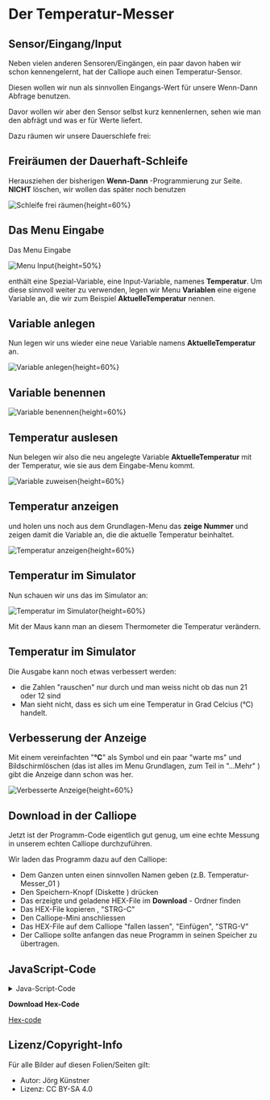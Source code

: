 # Der Temperatur-Messer


## Sensor/Eingang/Input


Neben vielen anderen Sensoren/Eingängen, ein paar davon haben wir schon kennengelernt, hat der Calliope auch einen Temperatur-Sensor.

Diesen wollen wir nun als sinnvollen Eingangs-Wert für unsere Wenn-Dann Abfrage benutzen.

Davor wollen wir aber den Sensor selbst kurz kennenlernen, sehen wie man den abfrägt und was er für Werte liefert.

Dazu räumen wir unsere Dauerschlefe frei:

## Freiräumen der Dauerhaft-Schleife

Herausziehen der bisherigen __Wenn-Dann__ -Programmierung zur Seite.
**NICHT** löschen, wir wollen das später noch benutzen 


![Schleife frei räumen](./pics/00_Freiraeumen.png){height=60%}


## Das Menu Eingabe

Das Menu Eingabe 

![Menu Input](./pics/01_InputMenu.png){height=50%}

enthält eine Spezial-Variable, eine Input-Variable, namenes __Temperatur__.
Um diese sinnvoll weiter zu verwenden, legen wir Menu __Variablen__ eine eigene Variable an, die wir zum Beispiel __AktuelleTemperatur__ nennen.



## Variable anlegen 

Nun legen wir uns wieder eine neue Variable namens __AktuelleTemperatur__  an.


![Variable anlegen](./pics/02_VariableAnlegen.png){height=60%}

## Variable benennen 

![Variable benennen](./pics/03_VariableBenennen.png){height=60%}


## Temperatur auslesen 

Nun belegen wir also die neu angelegte Variable __AktuelleTemperatur__   mit der Temperatur, wie sie aus dem Eingabe-Menu kommt.


![Variable zuweisen](./pics/04_TemperaturAuslesen.png){height=60%}

## Temperatur anzeigen

und holen uns noch aus dem Grundlagen-Menu das __zeige Nummer__ und zeigen damit die Variable an, die die aktuelle Temperatur beinhaltet.


![Temperatur anzeigen](./pics/05_TemperaturAnzeigen.png){height=60%}


## Temperatur im Simulator

Nun schauen wir uns das im Simulator an:

![Temperatur im Simulator](./pics/06_Temperatur_im_Simulator.png){height=60%}

Mit der Maus kann man an diesem Thermometer die Temperatur verändern.

## Temperatur im Simulator


Die Ausgabe kann noch etwas verbessert werden:

* die Zahlen "rauschen" nur durch und man weiss nicht ob das nun 21 oder 12 sind
* Man sieht nicht, dass es sich um eine Temperatur in Grad Celcius (°C) handelt.

## Verbesserung der Anzeige

Mit einem vereinfachten "__°C__" als Symbol und ein paar "warte ms" und Bildschirmlöschen (das ist alles im Menu Grundlagen, zum Teil in "...Mehr" ) gibt die Anzeige dann schon was her.


![Verbesserte Anzeige](./pics/07_BessereAnzeige.png){height=60%}


## Download in der Calliope

Jetzt ist der Programm-Code eigentlich gut genug, um eine echte Messung in unserem echten Calliope durchzuführen.

Wir laden das Programm dazu auf den Calliope:

* Dem Ganzen unten einen sinnvollen Namen geben (z.B. Temperatur-Messer_01 )
* Den Speichern-Knopf (Diskette ) drücken
* Das erzeigte und geladene HEX-File im __Download__ - Ordner finden
* Das HEX-File kopieren , "STRG-C"
* Den Calliope-Mini anschliessen
* Das HEX-File auf dem Calliope "fallen lassen", "Einfügen", "STRG-V" 
* Der Calliope sollte anfangen das neue Programm in seinen Speicher zu übertragen.



## JavaScript-Code

<details>
 <summary>Java-Script-Code</summary>

```js
let AktuelleTemperatur = 0
basic.forever(() => {
    AktuelleTemperatur = input.temperature()
    basic.showNumber(AktuelleTemperatur)
    basic.pause(500)
    basic.showLeds(`
        # . . # #
        . . # . .
        . . # . .
        . . # . .
        . . . # #
        `)
    basic.pause(500)
    basic.clearScreen()
    basic.pause(500)
})

```
</details>

__Download Hex-Code__

[Hex-code](code/mini-TemperaturMesser01.hex)



## Lizenz/Copyright-Info
Für alle Bilder auf diesen Folien/Seiten gilt:

* Autor: Jörg Künstner
* Lizenz: CC BY-SA 4.0

